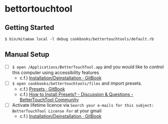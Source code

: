 # bettortouchtool
## Getting Started

```
$ bin/mitamae local -l debug cookbooks/bettertouchtools/default.rb
```

## Manual Setup

- [ ] `$ open /Applications/BetterTouchTool.app` and you would like to control this computer using accessibility features
  - c.f.) [Installation/Deinstallation · GitBook](https://docs.folivora.ai/docs/1_installation.html)
- [ ] `$ open cookbooks/bettertouchtools/files` and import presets.
  - c.f.) [Presets · GitBook](https://docs.folivora.ai/docs/4_preferences_presets.html#:~:text=for%20backup%20purposes.-,Import%20a%20Preset,-%3A%20You%20can%20import)
  - c.f.) [How to Install Presets? - Discussion & Questions - BetterTouchTool Community](https://community.folivora.ai/t/how-to-install-presets/12560)
- [ ] Activate lifetime licence via `Search your e-mails for this subject: BetterTouchTool License For` at your gmail
  - c.f.) [Installation/Deinstallation · GitBook](https://docs.folivora.ai/docs/1_installation.html#:~:text=andreas%40folivora.ai.-,Lost%20License,-If%20you%20have)
